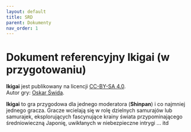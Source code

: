 ```yaml
---
layout: default
title: SRD
parent: Dokumenty
nav_order: 1
---
```


# Dokument referencyjny Ikigai (w przygotowaniu)

**Ikigai** jest publikowany na licencji [CC-BY-SA 4.0](https://creativecommons.org/licenses/by-sa/4.0/).  
Autor gry: [Oskar Świda](https://twitter.com/OskarSwida).

**Ikigai** to gra przygodowa dla jednego moderatora (**Shinpan**) i co najmniej jednego gracza.
Gracze wcielają się w rolę dzielnych samurajów lub samurajek, eksplorujących fascynujące krainy świata przypominającego średniowieczną Japonię, uwikłanych w niebezpieczne intrygi ... itd

